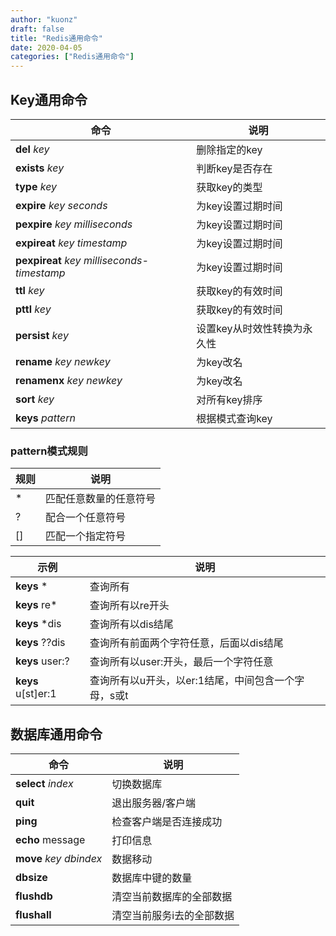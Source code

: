 ```yaml
---
author: "kuonz"
draft: false
title: "Redis通用命令"
date: 2020-04-05
categories: ["Redis通用命令"]
---
```

  
## Key通用命令

| 命令                                       | 说明                        |
| ------------------------------------------ | --------------------------- |
| **del** *key*                              | 删除指定的key               |
| **exists** *key*                           | 判断key是否存在             |
| **type** *key*                             | 获取key的类型               |
| **expire** *key seconds*                   | 为key设置过期时间           |
| **pexpire** *key milliseconds*             | 为key设置过期时间           |
| **expireat** *key timestamp*               | 为key设置过期时间           |
| **pexpireat** *key milliseconds-timestamp* | 为key设置过期时间           |
| **ttl** *key*                              | 获取key的有效时间           |
| **pttl** *key*                             | 获取key的有效时间           |
| **persist** *key*                          | 设置key从时效性转换为永久性 |
| **rename** *key newkey*                    | 为key改名                   |
| **renamenx** *key newkey*                  | 为key改名                   |
| **sort** *key*                             | 对所有key排序               |
| **keys** *pattern*                         | 根据模式查询key             |

### pattern模式规则

| 规则 | 说明                   |
| ---- | ---------------------- |
| *    | 匹配任意数量的任意符号 |
| ?    | 配合一个任意符号       |
| []   | 匹配一个指定符号       |

| 示例               | 说明                                                |
| ------------------ | --------------------------------------------------- |
| **keys** *         | 查询所有                                            |
| **keys** re*       | 查询所有以re开头                                    |
| **keys** *dis      | 查询所有以dis结尾                                   |
| **keys** ??dis     | 查询所有前面两个字符任意，后面以dis结尾             |
| **keys** user:?    | 查询所有以user:开头，最后一个字符任意               |
| **keys** u[st]er:1 | 查询所有以u开头，以er:1结尾，中间包含一个字母，s或t |



## 数据库通用命令

| 命令                   | 说明                      |
| ---------------------- | ------------------------- |
| **select** *index*     | 切换数据库                |
| **quit**               | 退出服务器/客户端         |
| **ping**               | 检查客户端是否连接成功    |
| **echo** message       | 打印信息                  |
| **move** *key dbindex* | 数据移动                  |
| **dbsize**             | 数据库中键的数量          |
| **flushdb**            | 清空当前数据库的全部数据  |
| **flushall**           | 清空当前服务i去的全部数据 |

